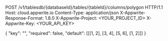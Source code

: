 POST /v1/tablesdb/{databaseId}/tables/{tableId}/columns/polygon HTTP/1.1
Host: cloud.appwrite.io
Content-Type: application/json
X-Appwrite-Response-Format: 1.8.0
X-Appwrite-Project: <YOUR_PROJECT_ID>
X-Appwrite-Key: <YOUR_API_KEY>

{
  "key": "",
  "required": false,
  "default": [[[1, 2], [3, 4], [5, 6], [1, 2]]]
}
